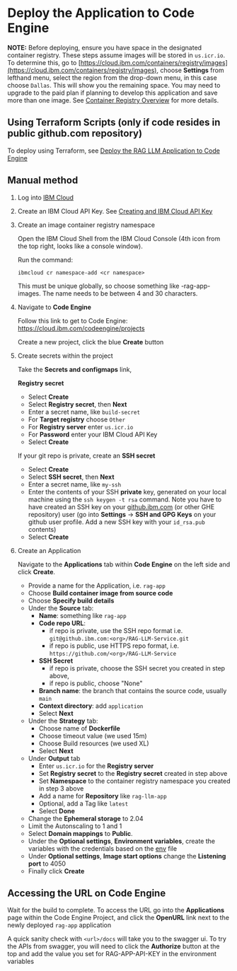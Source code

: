 # Deploy the Application to Code Engine

**NOTE:** Before deploying, ensure you have space in the designated container registry. These steps assume images will be stored in `us.icr.io`. To determine this, go to [https://cloud.ibm.com/containers/registry/images](https://cloud.ibm.com/containers/registry/images), choose **Settings** from lefthand menu, select the region from the drop-down menu, in this case choose `Dallas`. This will show you the remaining space.  You may need to upgrade to the paid plan if planning to develop this application and save more than one image. See [Container Registry Overview](https://cloud.ibm.com/docs/Registry?topic=Registry-registry_overview) for more details.

## Using Terraform Scripts (only if code resides in public github.com repository)

To deploy using Terraform, see [Deploy the RAG LLM Application to Code Engine](./terraform/README.md)

## Manual method

1. Log into [IBM Cloud](cloud.ibm.com)

1. Create an IBM Cloud API Key.  See [Creating and IBM Cloud API Key](https://www.ibm.com/docs/en/app-connect/container?topic=servers-creating-cloud-api-key)

1. Create an image container registry namespace

    Open the IBM Cloud Shell from the IBM Cloud Console (4th icon from the top right, looks like a console window).
    
    Run the command:
    ```
    ibmcloud cr namespace-add <cr namespace>
    ```
    This must be unique globally, so choose something like <company-name>-rag-app-images.  The name needs to be between 4 and 30 characters.
    
1. Navigate to **Code Engine**

    Follow this link to get to Code Engine: https://cloud.ibm.com/codeengine/projects

    Create a new project, click the blue **Create** button

1. Create secrets within the project

    Take the **Secrets and configmaps** link, 
    
    **Registry secret**
    - Select **Create**
    - Select **Registry secret**, then **Next**
    - Enter a secret name, like `build-secret`
    - For **Target registry** choose `Other`
    - For **Registry server** enter `us.icr.io`
    - For **Password** enter your IBM Cloud API Key 
    - Select **Create**

    If your git repo is private, create an **SSH secret**
    - Select **Create**
    - Select **SSH secret**, then **Next**
    - Enter a secret name, like `my-ssh`
    - Enter the contents of your SSH **private** key, generated on your local machine using the `ssh keygen -t rsa` command. Note you have to have created an SSH key on your [github.ibm.com](github.ibm.com) (or other GHE repository) user (go into **Settings** -> **SSH and GPG Keys** on your github user profile. Add a new SSH key with your `id_rsa.pub` contents)
    - Select **Create**

1. Create an Application

    Navigate to the **Applications** tab within **Code Engine** on the left side and click **Create**.

    - Provide a name for the Application, i.e. `rag-app`
    - Choose **Build container image from source code**
    - Choose **Specify build details**
    - Under the **Source** tab:
        - **Name**: something like `rag-app`
        - **Code repo URL**:
            - if repo is private, use the SSH repo format i.e. `git@github.ibm.com:<org>/RAG-LLM-Service.git`
            - if repo is public, use HTTPS repo format, i.e. `https://github.com/<org>/RAG-LLM-Service`
        - **SSH Secret**
            - if repo is private, choose the SSH secret you created in step above,
            - if repo is public, choose "None"
        - **Branch name**: the branch that contains the source code, usually `main`
        - **Context directory**: add `application`
        - Select **Next**
    - Under the **Strategy** tab:
        - Choose name of **Dockerfile**
        - Choose timeout value (we used 15m)
        - Choose Build resources (we used XL)
        - Select **Next**
    - Under **Output** tab
        - Enter `us.icr.io` for the **Registry server**
        - Set **Registry secret** to the **Registry secret** created in step above
        - Set **Namespace** to the container registry namespace you created in step 3 above
        - Add a name for **Repository** like `rag-llm-app`
        - Optional, add a Tag like `latest`
        - Select **Done**
    - Change the **Ephemeral storage** to 2.04
    - Limit the Autonscaling to 1 and 1
    - Select **Domain mappings** to **Public**.
    - Under the **Optional settings**, **Environment variables**, create the variables with the credentials based on the [env](../application/env) file
    - Under **Optional settings**, **Image start options** change the **Listening port** to 4050
    - Finally click **Create**
  
## Accessing the URL on Code Engine

Wait for the build to complete. To access the URL go into the **Applications** page within the Code Engine Project, and click the **OpenURL** link next to the newly deployed `rag-app` application

A quick sanity check with `<url>/docs` will take you to the swagger ui. To try the APIs from swagger, you will need to click the **Authorize** button at the top and add the value you set for RAG-APP-API-KEY in the environment variables

